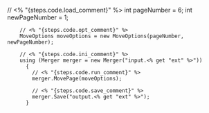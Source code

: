 // <% "{steps.code.load_comment}" %>
        int pageNumber = 6;
        int newPageNumber = 1;

        // <% "{steps.code.opt_comment}" %>
        MoveOptions moveOptions = new MoveOptions(pageNumber, newPageNumber);

        // <% "{steps.code.ini_comment}" %>
        using (Merger merger = new Merger("input.<% get "ext" %>"))
          {
            // <% "{steps.code.run_comment}" %>
            merger.MovePage(moveOptions);
    
            // <% "{steps.code.save_comment}" %>
            merger.Save("output.<% get "ext" %>");
          }